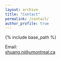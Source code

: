 ```yaml
---
layout: archive
title: "Contact"
permalink: /contact/
author_profile: true
---
```


{% include base_path %}

Email: 
<br>
shuang.ni@umontreal.ca
